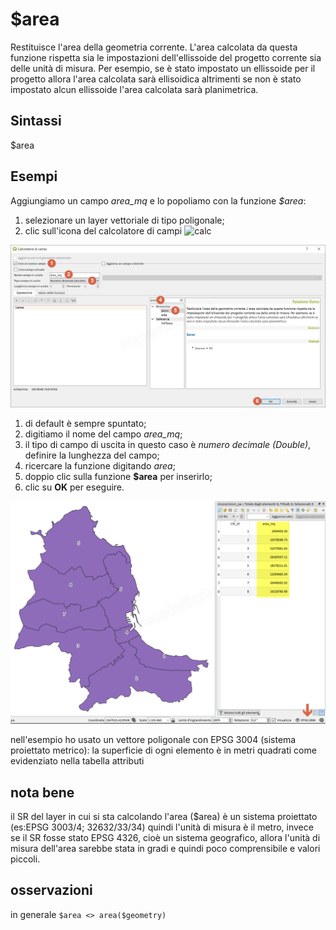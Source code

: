 # $area

Restituisce l'area della geometria corrente.
L'area calcolata da questa funzione rispetta sia le impostazioni dell'ellissoide del progetto corrente sia delle unità di misura.
Per esempio, se è stato impostato un ellissoide per il progetto allora l'area calcolata sarà ellisoidica
altrimenti se non è stato impostato alcun ellissoide l'area calcolata sarà planimetrica.

## Sintassi

$area

## Esempi

Aggiungiamo un campo _area_mq_ e lo popoliamo con la funzione _$area_: 
1. selezionare un layer vettoriale di tipo poligonale;
2. clic sull'icona del calcolatore di campi ![calc](https://docs.qgis.org/testing/en/_images/mActionCalculateField.png)

![](../../img/geometria/area/area002.png)

1. di default è sempre spuntato;
2. digitiamo il nome del campo _area_mq_;
3. il tipo di campo di uscita in questo caso è _numero decimale (Double)_, definire la lunghezza del campo;
4. ricercare la funzione digitando _area_;
5. doppio clic sulla funzione **$area** per inserirlo;
6. clic su **OK** per eseguire.

![](../../img/geometria/area/area004.png)

nell'esempio ho usato un vettore poligonale con EPSG 3004 (sistema proiettato metrico):  la superficie di ogni elemento è in metri quadrati come evidenziato nella tabella attributi

## nota bene

il SR del layer in cui si sta calcolando l'area ($area) è un sistema proiettato (es:EPSG 3003/4; 32632/33/34) quindi l'unità di misura è il metro, invece se il SR fosse stato EPSG 4326, cioè un sistema geografico, allora l'unità di misura dell'area sarebbe stata in gradi e quindi poco comprensibile e valori piccoli.

## osservazioni

in generale `$area <> area($geometry)`

